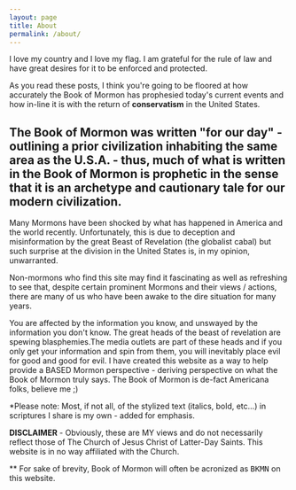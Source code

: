 ```yaml
---
layout: page
title: About
permalink: /about/
---
```


I love my country and I love my flag. I am grateful for the rule of law and have great desires for it to be enforced and protected.

As you read these posts, I think you're going to be floored at how accurately the Book of Mormon has prophesied today's current events and how in-line it is with the return of **conservatism** in the United States.

## The Book of Mormon was written "for our day" - outlining a prior civilization inhabiting the same area as the U.S.A. - thus, much of what is written in the Book of Mormon is prophetic in the sense that it is an archetype and cautionary tale for our modern civilization.

Many Mormons have been shocked by what has happened in America and the world recently. Unfortunately, this is due to deception and misinformation by the great Beast of Revelation (the globalist cabal) but such surprise at the division in the United States is, in my opinion, unwarranted.

Non-mormons who find this site may find it fascinating as well as refreshing to see that, despite certain prominent Mormons and their views / actions, there are many of us who have been awake to the dire situation for many years.

You are affected by the information you know, and unswayed by the information you don't know. The great heads of the beast of revelation are spewing blasphemies.The media outlets are part of these heads and if you only get your information and spin from them, you will inevitably place evil for good and good for evil. I have created this website as a way to help provide a BASED Mormon perspective - deriving perspective on what the Book of Mormon truly says. The Book of Mormon is de-fact Americana folks, believe me ;)

\*Please note: Most, if not all, of the stylized text (italics, bold, etc...) in scriptures I share is my own - added for emphasis.

**DISCLAIMER** - Obviously, these are MY views and do not necessarily reflect those of The Church of Jesus Christ of Latter-Day Saints. This website is in no way affiliated with the Church.

** For sake of brevity, Book of Mormon will often be acronized as <kbd>BKMN</kbd> on this website.